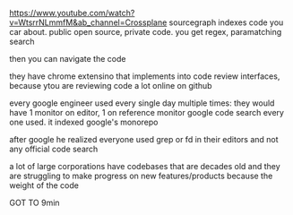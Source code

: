 https://www.youtube.com/watch?v=WtsrrNLmmfM&ab_channel=Crossplane
sourcegraph indexes code you car about. public open source, private code. 
you get regex, paramatching search 

then you can navigate the code

they have chrome extensino that implements into code review interfaces, because ytou are reviewing code a lot online on github

every google engineer used every single day multiple times:
they would have 1 monitor on editor, 1 on reference monitor
google code search every one used. it indexed google's monorepo

after google he realized everyone used grep or fd in their editors and not any official code search

a lot of large corporations have codebases that are decades old and they are struggling to make progress on new features/products because the weight of the code

GOT TO 9min



